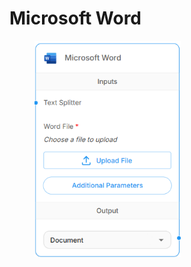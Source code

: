 # Microsoft Word

<figure><img src="../../../.gitbook/assets/image (287).png" alt="" width="234"><figcaption></figcaption></figure>

